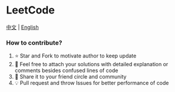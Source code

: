 # LeetCode

[中文](README_CN.md) | [English](README_EN.md)

### How to contribute?

1. :star: Star and Fork to motivate author to keep update
2. :hammer: Feel free to attach your solutions with detailed explanation or comments besides confused lines of code
3. :tada: Share it to your friend circle and community
4. :bulb: Pull request and throw Issues for better performance of code
